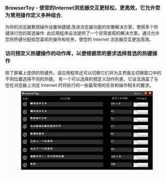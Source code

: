 ### BrowserToy - 使您的Internet浏览器交互更轻松，更高效，它允许您为常用操作定义多种组合.
为你的浏览器繁琐操作设置快捷键,改进浏览器功能的优雅解决方案，使用多个热键进行您的首选操作.
此应用程序设法提供了一个非常直观的解决方案，通过允许您将热键分配给您喜欢的操作和任务，使您的 Internet 浏览器交互更加高效。
### 访问预定义热键操作的动作库，以便根据您的要求选择首选的热键操作
除了屏幕上提供的热键外，该应用程序还可以切换它们并为主界面主切换窗口中的不同位置选择不同的热键。
有一个可以选择的预定义动作列表，它设法涵盖了与您在浏览器上浏览 Internet 时将执行的一些最常用的任务和操作相关的要求。
![screenshots](https://github.com/powerwant/BrowserToy/blob/main/screenshot.gif)
